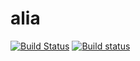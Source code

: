 # alia

[![Build Status](https://travis-ci.org/tmadden/alia.svg?branch=master)](https://travis-ci.org/tmadden/alia)
[![Build status](https://ci.appveyor.com/api/projects/status/nxtmxag4oph0a0ie/branch/master?svg=true)](https://ci.appveyor.com/project/tmadden/alia/branch/master)
